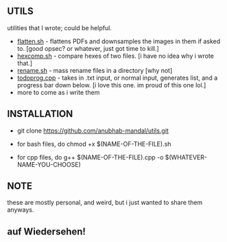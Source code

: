UTILS
-------
utilities that I wrote; could be helpful.

- [flatten.sh](https://github.com/anubhab-mandal/utils/blob/main/flatten.sh) - flattens PDFs and downsamples the images in them if asked to. [good opsec? or whatever, just got time to kill.]
- [hexcomp.sh](https://github.com/anubhab-mandal/utils/blob/main/hexcomp.sh) - compare hexes of two files. [i have no idea why i wrote that.]
- [rename.sh](https://github.com/anubhab-mandal/utils/blob/main/rename.sh) - mass rename files in a directory [why not]
- [todoprog.cpp](https://github.com/anubhab-mandal/utils/blob/main/todoprog.cpp) - takes in .txt input, or normal input, generates list, and a progress bar down below. [i love this one. im proud of this one lol.]
- more to come as i write them

INSTALLATION
-------------

- git clone https://github.com/anubhab-mandal/utils.git

- for bash files, do chmod +x $(NAME-OF-THE-FILE).sh
- for cpp files, do g++ $(NAME-OF-THE-FILE).cpp -o $(WHATEVER-NAME-YOU-CHOOSE)

NOTE
-----
these are mostly personal, and weird, but i just wanted to share them anyways.

auf Wiedersehen!
----

